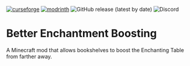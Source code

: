 [![curseforge](https://img.shields.io/badge/-CurseForge-gray?style=for-the-badge&logo=curseforge&labelColor=orange)](https://www.curseforge.com/minecraft/mc-mods/better-enchantment-boosting)
[![modrinth](https://img.shields.io/badge/-modrinth-gray?style=for-the-badge&labelColor=green&labelWidth=15&logo=appveyor&logoColor=white)](https://modrinth.com/mod/better-enchantment-boosting)
![GitHub release (latest by date)](https://img.shields.io/github/v/release/RedstoneParadox/Better-Enchantment-Boosting?logo=github&style=for-the-badge)
![Discord](https://img.shields.io/discord/686427164962455560?label=Discord&style=for-the-badge)

# Better Enchantment Boosting

A Minecraft mod that allows bookshelves to boost the Enchanting Table from farther away.
